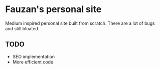 # Fauzan's personal site
Medium inspired personal site built from scratch. There are a lot of bugs and still bloated.

## TODO
- SEO implementation
- More efficient code
